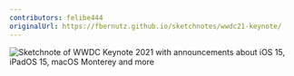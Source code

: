 ```yaml
---
contributors: felibe444
originalUrl: https://fbernutz.github.io/sketchnotes/wwdc21-keynote/
---
```


![Sketchnote of WWDC Keynote 2021 with announcements about iOS 15, iPadOS 15, macOS Monterey and more][sketchnote]

[sketchnote]: https://fbernutz.github.io/images/sketchnotes/wwdc21-keynote.jpg
